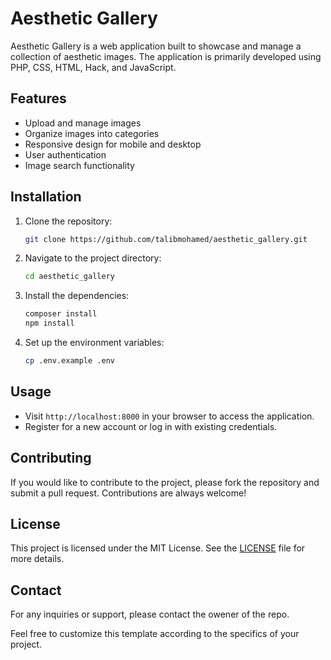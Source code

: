 
# Aesthetic Gallery

Aesthetic Gallery is a web application built to showcase and manage a collection of aesthetic images. The application is primarily developed using PHP, CSS, HTML, Hack, and JavaScript.

## Features

- Upload and manage images
- Organize images into categories
- Responsive design for mobile and desktop
- User authentication
- Image search functionality

## Installation

1. Clone the repository:
   ```bash
   git clone https://github.com/talibmohamed/aesthetic_gallery.git
   ```

2. Navigate to the project directory:
   ```bash
   cd aesthetic_gallery
   ```

3. Install the dependencies:
   ```bash
   composer install
   npm install
   ```

4. Set up the environment variables:
   ```bash
   cp .env.example .env
   ```


## Usage

- Visit `http://localhost:8000` in your browser to access the application.
- Register for a new account or log in with existing credentials.

## Contributing

If you would like to contribute to the project, please fork the repository and submit a pull request. Contributions are always welcome!

## License

This project is licensed under the MIT License. See the [LICENSE](LICENSE) file for more details.

## Contact

For any inquiries or support, please contact the owener of the repo.

Feel free to customize this template according to the specifics of your project.
